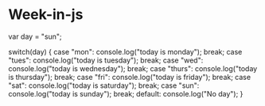 # Week-in-js
var day = "sun";

switch(day)
{
    case "mon": console.log("today is monday");
    break;
    case "tues": console.log("today is tuesday");
    break;
    case "wed": console.log("today is wednesday");
    break;
    case "thurs": console.log("today is thursday");
    break;
    case "fri": console.log("today is friday");
    break;
    case "sat": console.log("today is saturday");
    break;
    case "sun": console.log("today is sunday");
    break;
    default: console.log("No day");
}

